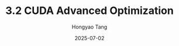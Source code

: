 ---
author: "Hongyao Tang"
title: "3.2 CUDA Advanced Optimization"
date: "2025-07-02"
description: "Advanced Optimization for CUDA"
tags: [
    "optimization",
]
ShowToc: true
weight: 4
---